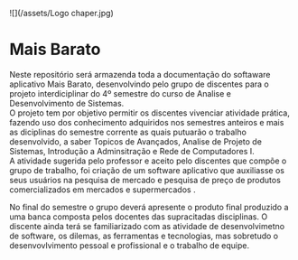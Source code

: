 ![](/assets/Logo chaper.jpg)

# Mais Barato

Neste repositório será armazenda toda a documentação do softaware aplicativo Mais Barato, desenvolvindo pelo grupo de discentes para o projeto interdiciplinar do 4º semestre do curso de Analise e Desenvolvimento de Sistemas.  
O projeto tem por objetivo permitir os discentes vivenciar atividade  prática, fazendo uso dos conhecimento adquiridos nos semestres anteiros e mais as diciplinas do semestre corrente as quais putuarão o trabalho desenvolvido, a saber Topicos de Avançados, Analise de Projeto de Sistemas, Introdução a Adminsitração e Rede de Computadores I.   
A atividade sugerida pelo professor e aceito pelo discentes que compõe o grupo de trabalho, foi criação de um software aplicativo que auxiliasse os seus usuários na pesquisa de mercado e pesquisa de preço de produtos comercializados  em mercados e supermercados .

No final do semestre o grupo deverá apresente o produto final produzido a uma banca composta pelos docentes das supracitadas disciplinas. O discente ainda terá se familiarizado com as atividade de desenvolvimetno de software, os dilemas, as ferramentas e tecnologias, mas sobretudo o desenvovlvimento pessoal e profissional e o trabalho de equipe.

